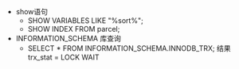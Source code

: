 - show语句
  - SHOW VARIABLES LIKE "%sort%";
  - SHOW INDEX FROM parcel;
- INFORMATION_SCHEMA 库查询
  - SELECT * FROM INFORMATION_SCHEMA.INNODB_TRX; 结果 trx_stat = LOCK WAIT